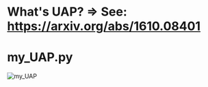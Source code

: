 # What's UAP? => See: https://arxiv.org/abs/1610.08401
# my_UAP.py
![my_UAP](https://user-images.githubusercontent.com/68420635/87878259-1944f280-ca1e-11ea-8ed3-d2093bf2f381.png)





